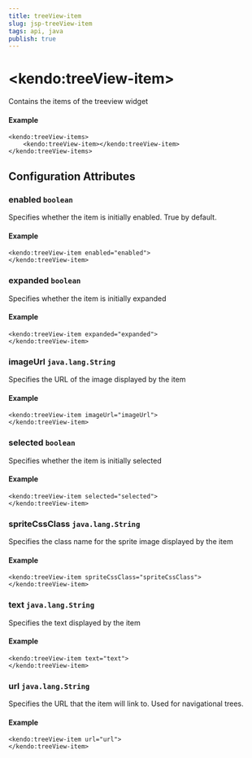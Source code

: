 ```yaml
---
title: treeView-item
slug: jsp-treeView-item
tags: api, java
publish: true
---
```


# \<kendo:treeView-item\>

Contains the items of the treeview widget

#### Example
    <kendo:treeView-items>
        <kendo:treeView-item></kendo:treeView-item>
    </kendo:treeView-items>

## Configuration Attributes

### enabled `boolean`

Specifies whether the item is initially enabled. True by default.

#### Example
    <kendo:treeView-item enabled="enabled">
    </kendo:treeView-item>

### expanded `boolean`

Specifies whether the item is initially expanded

#### Example
    <kendo:treeView-item expanded="expanded">
    </kendo:treeView-item>

### imageUrl `java.lang.String`

Specifies the URL of the image displayed by the item

#### Example
    <kendo:treeView-item imageUrl="imageUrl">
    </kendo:treeView-item>

### selected `boolean`

Specifies whether the item is initially selected

#### Example
    <kendo:treeView-item selected="selected">
    </kendo:treeView-item>

### spriteCssClass `java.lang.String`

Specifies the class name for the sprite image displayed by the item

#### Example
    <kendo:treeView-item spriteCssClass="spriteCssClass">
    </kendo:treeView-item>

### text `java.lang.String`

Specifies the text displayed by the item

#### Example
    <kendo:treeView-item text="text">
    </kendo:treeView-item>

### url `java.lang.String`

Specifies the URL that the item will link to. Used for navigational trees.

#### Example
    <kendo:treeView-item url="url">
    </kendo:treeView-item>

